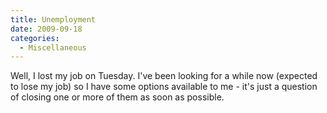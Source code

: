 ```yaml
---
title: Unemployment
date: 2009-09-18
categories: 
  - Miscellaneous
---
```


Well, I lost my job on Tuesday. I've been looking for a while now (expected to lose my job) so I have some options available to me - it's just a question of closing one or more of them as soon as possible.
